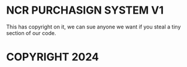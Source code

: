 # NCR PURCHASIGN SYSTEM V1

This has copyright on it, we can sue anyone we want if you steal a tiny section of our code.

# COPYRIGHT 2024
